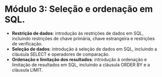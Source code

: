 # Módulo 3: Seleção e ordenação em SQL.

- **Restrição de dados**: introdução às restrições de dados em SQL, incluindo restrições de chave primária, chave estrangeira e restrições de verificação.
- **Seleção de dados**: introdução à seleção de dados em SQL, incluindo a cláusula SELECT e operadores de comparação.
- **Ordenação e limitação dos resultados**: introdução à ordenação e limitação de resultados em SQL, incluindo a cláusula ORDER BY e a cláusula LIMIT.
